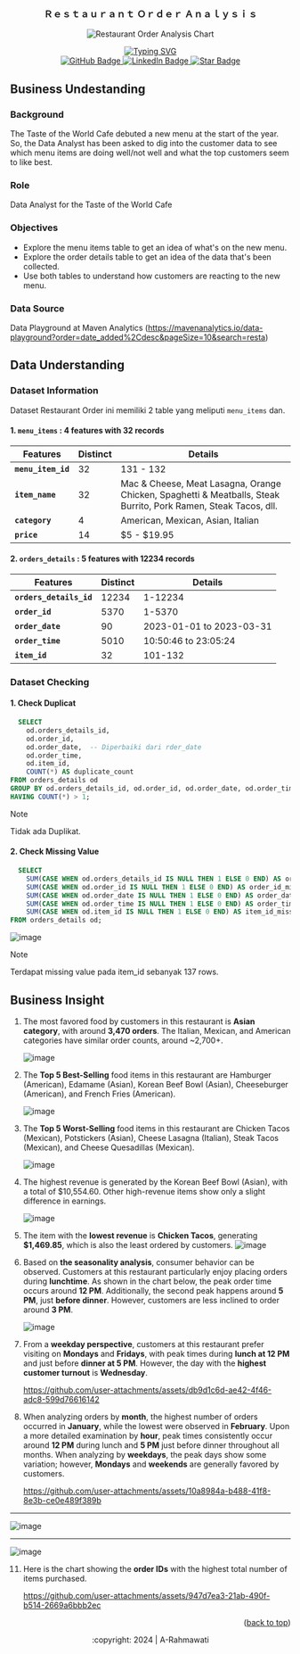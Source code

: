 <h3 align="center">Ｒｅｓｔａｕｒａｎｔ Ｏｒｄｅｒ Ａｎａｌｙｓｉｓ</h3>

<p align="center">
  <img src="https://github.com/user-attachments/assets/bb849249-3682-4095-88a2-cef169bbef22" alt="Restaurant Order Analysis Chart">
</p>

<div align="center">
  <a href="https://git.io/typing-svg">
    <img src="https://readme-typing-svg.herokuapp.com?font=Fira+Code&weight=600&pause=600&color=142D81&background=C6FF4100&center=true&vCenter=true&random=true&width=435&lines=A+Guide+Project+at+Maven+Analytics;using+SQL%2BTABLEAU" alt="Typing SVG">
  </a>
</div>

<div align="center">
  <a href="https://github.com/astutir" target="_blank">
    <img src="https://img.shields.io/badge/Follow-GitHub-%23181717?style=for-the-badge&logo=github&logoColor=white" alt="GitHub Badge">
  </a>
  <a href="https://www.linkedin.com/in/a-rahmawati/" target="_blank">
    <img src="https://img.shields.io/badge/Connect-LinkedIn-%230A66C2?style=for-the-badge&logo=linkedin&logoColor=white" alt="LinkedIn Badge">
  </a>
  <a href="https://github.com/Data-Portofolio/Restaurant-Order-Analysis-" target="_blank">
    <img src="https://img.shields.io/github/stars/Data-Portofolio/Restaurant-Order-Analysis-?style=for-the-badge&logo=github&label=Stars&logoColor=white&color=yellow" alt="Star Badge">
  </a>
</div>




## Business Undestanding
### **Background**  
The Taste of the World Cafe debuted a new menu at the start of the year. So, the Data Analyst has been asked to dig into the customer data to see which menu items are doing well/not well and what the top customers seem to like best.  

### **Role**  
Data Analyst for the Taste of the World Cafe  

### **Objectives**  
- Explore the menu items table to get an idea of what's on the new menu.  
- Explore the order details table to get an idea of the data that's been collected.  
- Use both tables to understand how customers are reacting to the new menu.  

### **Data Source**  
Data Playground at Maven Analytics
(https://mavenanalytics.io/data-playground?order=date_added%2Cdesc&pageSize=10&search=resta)

## Data Understanding
### Dataset Information
Dataset Restaurant Order ini memiliki 2 table yang meliputi `menu_items` dan.

#### 1. `menu_items` : 4 features with 32 records

| **Features**      | **Distinct** | **Details**                                                                                                          |
|-------------------|--------------|----------------------------------------------------------------------------------------------------------------------|
| **`menu_item_id`**| 32           | 131 - 132                                                                               |
| **`item_name`**   | 32           | Mac & Cheese, Meat Lasagna, Orange Chicken, Spaghetti & Meatballs, Steak Burrito, Pork Ramen, Steak Tacos, dll.      |
| **`category`**    | 4            | American, Mexican, Asian, Italian                                                                                   |
| **`price`**       | 14            | $5 - $19.95|

#### 2. `orders_details` : 5 features with 12234 records

| **Features**      | **Distinct** | **Details**                                                                                                          |
|-------------------|--------------|----------------------------------------------------------------------------------------------------------------------|
| **`orders_details_id`**| 12234           | 1-12234                                                                              |
| **`order_id`**   | 5370           | 1-5370      |
| **`order_date`**    | 90            | 2023-01-01 to 2023-03-31                                                                                 |
| **`order_time`**       | 5010            | 10:50:46 to 23:05:24|
| **`item_id`**       | 32            | 101-132|

### Dataset Checking

#### 1. Check Duplicat
  
```sql
  SELECT 
    od.orders_details_id,
    od.order_id,
    od.order_date,  -- Diperbaiki dari rder_date
    od.order_time,
    od.item_id, 
    COUNT(*) AS duplicate_count
FROM orders_details od
GROUP BY od.orders_details_id, od.order_id, od.order_date, od.order_time, od.item_id
HAVING COUNT(*) > 1;
```

> [!NOTE]
> Tidak ada Duplikat.


#### 2. Check Missing Value

```sql
  SELECT 
    SUM(CASE WHEN od.orders_details_id IS NULL THEN 1 ELSE 0 END) AS orders_details_id_missing,
    SUM(CASE WHEN od.order_id IS NULL THEN 1 ELSE 0 END) AS order_id_missing,
    SUM(CASE WHEN od.order_date IS NULL THEN 1 ELSE 0 END) AS order_date_missing,
    SUM(CASE WHEN od.order_time IS NULL THEN 1 ELSE 0 END) AS order_time_missing,
    SUM(CASE WHEN od.item_id IS NULL THEN 1 ELSE 0 END) AS item_id_missing
FROM orders_details od;
```

![image](https://github.com/user-attachments/assets/a4f8d9cd-65f7-4d27-a942-84835bcf6426)

> [!NOTE]
> Terdapat missing value pada item_id sebanyak 137 rows.


## Business Insight

1. The most favored food by customers in this restaurant is **Asian category**, with around **3,470 orders**. The Italian, Mexican, and American categories have similar order counts, around ~2,700+.

   ![image](https://github.com/user-attachments/assets/f62242a0-0869-400e-b189-f5c8c3672f7f)


3. The **Top 5 Best-Selling** food items in this restaurant are Hamburger (American), Edamame (Asian), Korean Beef Bowl (Asian), Cheeseburger (American), and French Fries (American).
   
   

      ![image](https://github.com/user-attachments/assets/db3221e8-8635-4aa7-a984-78ba09d019c1)

4.  The **Top 5 Worst-Selling** food items in this restaurant are Chicken Tacos (Mexican), Potstickers (Asian), Cheese Lasagna (Italian), Steak Tacos (Mexican), and Cheese Quesadillas (Mexican).
   
      ![image](https://github.com/user-attachments/assets/d1f1a04c-a2d3-4677-ab1d-9a580aa3a2e9)
5.  The highest revenue is generated by the Korean Beef Bowl (Asian), with a total of $10,554.60. Other high-revenue items show only a slight difference in earnings.
   
    ![image](https://github.com/user-attachments/assets/f55948ab-cd6a-4998-a464-cf1c0bf7af29)

6.  The item with the **lowest revenue** is **Chicken Tacos**, generating **$1,469.85**, which is also the least ordered by customers.
    ![image](https://github.com/user-attachments/assets/e663bb50-f1a2-499a-9e59-34d232874bd4)

7.  Based on **the seasonality analysis**, consumer behavior can be observed. Customers at this restaurant particularly enjoy placing orders during **lunchtime**. As shown in the chart below, the peak order time occurs around **12 PM**. Additionally, the second peak happens around **5 PM**, just **before dinner**. However, customers are less inclined to order around **3 PM**.
   
    ![image](https://github.com/user-attachments/assets/00c58a50-d1bf-45cd-bbcc-06be0ccf1027)

8. From a **weekday perspective**, customers at this restaurant prefer visiting on **Mondays** and **Fridays**, with peak times during **lunch at 12 PM** and just before **dinner at 5 PM**. However, the day with the **highest customer turnout** is **Wednesday**.

    
    https://github.com/user-attachments/assets/db9d1c6d-ae42-4f46-adc8-599d76616142


9. When analyzing orders by **month**, the highest number of orders occurred in **January**, while the lowest were observed in **February**. Upon a more detailed examination by **hour**, peak times consistently occur around **12 PM** during lunch and **5 PM** just before dinner throughout all months. When analyzing by **weekdays**, the peak days show some variation; however, **Mondays** and **weekends** are generally favored by customers.
    
    https://github.com/user-attachments/assets/10a8984a-b488-41f8-8e3b-ce0e489f389b
   
  -----------------------------------------------------------------------------------------------------
   
  
  ![image](https://github.com/user-attachments/assets/d0ed1366-664e-48db-b18c-f0cda86261bc)
      
  ------------------

   ![image](https://github.com/user-attachments/assets/cc43d6f2-7b56-477e-9794-7317993d1af3)

11. Here is the chart showing the **order IDs** with the highest total number of items purchased.
    

    https://github.com/user-attachments/assets/947d7ea3-21ab-490f-b514-2669a6bbb2ec

<p align="right">(<a href="#top">back to top</a>)</p>

<p align="center">
    :copyright: 2024 | A-Rahmawati </p>
</h3>



    
